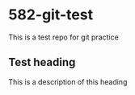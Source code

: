 # 582-git-test
This is a test repo for git practice

## Test heading
This is a description of this heading
